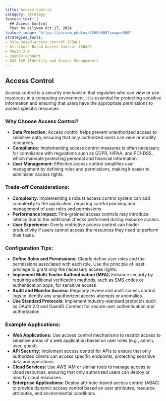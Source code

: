 ```yaml
---
title: Access Control
category: strategy
feature_text: |
  ## Access Control
  Post by ailswan Oct.17, 2024
feature_image: "https://picsum.photos/2560/600?image=900"
strategies_tools:
- Role-Based Access Control (RBAC)
- Attribute-Based Access Control (ABAC)
- OAuth 2.0
- OpenID Connect
- AWS IAM (Identity and Access Management)
---
```

## Access Control
Access control is a security mechanism that regulates who can view or use resources in a computing environment. It is essential for protecting sensitive information and ensuring that users have the appropriate permissions to access specific resources.

### Why Choose Access Control?
- **Data Protection:** Access control helps prevent unauthorized access to sensitive data, ensuring that only authorized users can view or modify resources.
- **Compliance:** Implementing access control measures is often necessary for compliance with regulations such as GDPR, HIPAA, and PCI-DSS, which mandate protecting personal and financial information.
- **User Management:** Effective access control simplifies user management by defining roles and permissions, making it easier to administer access rights.

### Trade-off Considerations:
- **Complexity:** Implementing a robust access control system can add complexity to the application, requiring careful planning and management of user roles and permissions.
- **Performance Impact:** Fine-grained access controls may introduce latency due to the additional checks performed during resource access.
- **User Experience:** Overly restrictive access control can hinder productivity if users cannot access the resources they need to perform their tasks.

### Configuration Tips:
- **Define Roles and Permissions:** Clearly define user roles and the permissions associated with each role. Use the principle of least privilege to grant only the necessary access rights.
- **Implement Multi-Factor Authentication (MFA):** Enhance security by requiring additional verification methods, such as SMS codes or authentication apps, for sensitive access.
- **Audit and Monitor Access:** Regularly review and audit access control logs to identify any unauthorized access attempts or anomalies.
- **Use Standard Protocols:** Implement industry-standard protocols such as OAuth 2.0 and OpenID Connect for secure user authentication and authorization.

### Example Applications:
- **Web Applications:** Use access control mechanisms to restrict access to sensitive areas of a web application based on user roles (e.g., admin, user, guest).
- **API Security:** Implement access control for APIs to ensure that only authorized clients can access specific endpoints, protecting sensitive data and operations.
- **Cloud Services:** Use AWS IAM or similar tools to manage access to cloud resources, ensuring that only authorized users can deploy or modify cloud resources.
- **Enterprise Applications:** Deploy attribute-based access control (ABAC) to provide dynamic access control based on user attributes, resource attributes, and environmental conditions.

